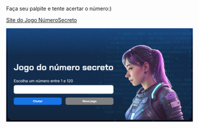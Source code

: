 Faça seu palpite e tente acertar o número:)

[Site do Jogo NúmeroSecreto](https://numero-secreto-au0gqiqdr-fabricios-projects-4d71b1f2.vercel.app/)

![Logo do projeto](/img/foto.png)
